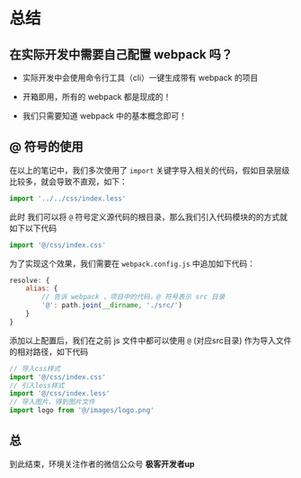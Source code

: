 # 总结

## 在实际开发中需要自己配置  webpack 吗？

- 实际开发中会使用命令行工具（cli）一键生成带有 webpack 的项目

- 开箱即用，所有的 webpack 都是现成的！

- 我们只需要知道 webpack 中的基本概念即可！


## @ 符号的使用
在以上的笔记中，我们多次使用了 `import` 关键字导入相关的代码，假如目录层级比较多，就会导致不直观，如下：

```javascript
import '../../css/index.less'
```

此时 我们可以将 `@` 符号定义源代码的根目录，那么我们引入代码模块的的方式就如下以下代码

```javascript
import '@/css/index.css'
```

为了实现这个效果，我们需要在 `webpack.config.js` 中追加如下代码：

```javascript
resolve: {
	alias: {
		// 告诉 webpack ，项目中的代码，@ 符号表示 src 目录
		'@': path.join(__dirname, './src/')
	}
}
```

添加以上配置后，我们在之前 js  文件中都可以使用 `@` (对应src目录) 作为导入文件的相对路径，如下代码
```javascript
// 导入css样式
import '@/css/index.css'
// 引入less样式
import '@/css/index.less'
// 导入图片，得到图片文件
import logo from '@/images/logo.png'
```


## 总

到此结束，环境关注作者的微信公众号 **极客开发者up**


